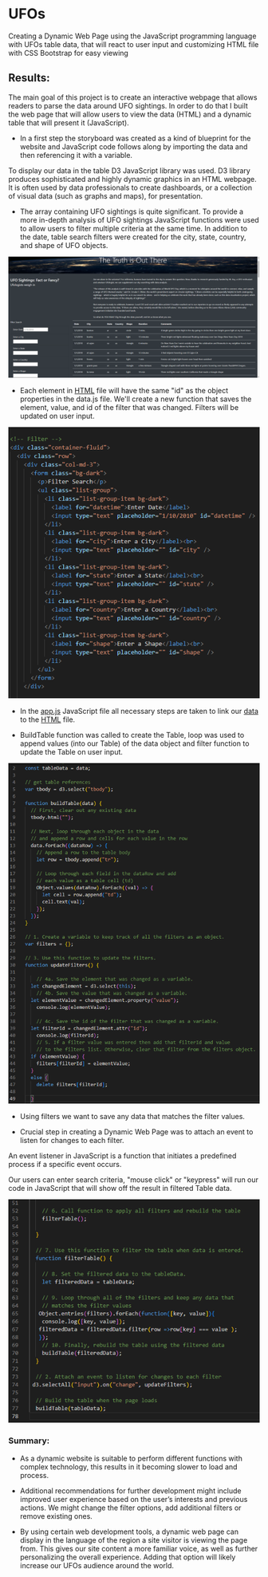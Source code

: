 # UFOs
Creating a Dynamic Web Page using the JavaScript programming language with UFOs table data, that will react to user input and customizing HTML file with CSS Bootstrap for easy viewing


## Results:

The main goal of this project is to create an interactive webpage that allows readers to parse the data around UFO sightings. In order to do that I built the web page that will allow users to view the data (HTML) and a dynamic table that will present it (JavaScript).

* In a first step the storyboard was created as a kind of blueprint for the website and JavaScript code follows along by importing the data and then referencing it with a variable.

To display our data in the table D3 JavaScript library was used. D3 library produces sophisticated and highly dynamic graphics in an HTML webpage. It is often used by data professionals to create dashboards, or a collection of visual data (such as graphs and maps), for presentation.

* The array containing UFO sightings is quite significant. To provide a more in-depth analysis of UFO sightings JavaScript functions were used to allow users to filter multiple criteria at the same time. In addition to the date, table search filters were created for the city, state, country, and shape of UFO objects.



![This is an image](https://github.com/MilosPopov007/UFOs/blob/main/Web_page.png)



* Each element in [HTML](https://github.com/MilosPopov007/UFOs/blob/main/index.html) file will have the same "id" as the object properties in the data.js file. We'll create a new function that saves the element, value, and id of the filter that was changed. Filters will be updated on user input.


![This is an image](https://github.com/MilosPopov007/UFOs/blob/main/Filters_HTML.png)

* In the [app.js](https://github.com/MilosPopov007/UFOs/blob/main/static/js/app.js) JavaScript file all necessary steps are taken to link our [data](https://github.com/MilosPopov007/UFOs/blob/main/static/js/data.js) to the [HTML](https://github.com/MilosPopov007/UFOs/blob/main/index.html) file.

* BuildTable function was called to create the Table, loop was used to append values (into our Table) of the data object and filter function to update the Table on user input.


![This is an image](https://github.com/MilosPopov007/UFOs/blob/main/Java_png1.png)


* Using filters we want to save any data that matches the filter values.

* Crucial step in creating a Dynamic Web Page was to attach an event to listen for changes to each filter.

An event listener in JavaScript is a function that initiates a predefined process if a specific event occurs.

Our users can enter search criteria, "mouse click" or "keypress" will run our code in JavaScript that will show off the result in filtered Table data.


![This is an image](https://github.com/MilosPopov007/UFOs/blob/main/Java_png2.png)


### Summary:

* As a dynamic website is suitable to perform different functions with complex technology, this results in it becoming slower to load and process.

* Additional recommendations for further development might include improved user experience based on the user’s interests and previous actions. We might change the filter options, add additional filters or remove existing ones.

* By using certain web development tools, a dynamic web page can display in the language of the region a site visitor is viewing the page from. This gives our site content a more familiar voice, as well as further personalizing the overall experience. Adding that option will likely increase our UFOs audience around the world.

